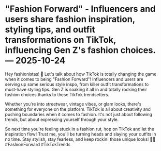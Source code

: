# "Fashion Forward" - Influencers and users share fashion inspiration, styling tips, and outfit transformations on TikTok, influencing Gen Z's fashion choices. — 2025-10-24

Hey fashionistas! 🌟 Let's talk about how TikTok is totally changing the game when it comes to being "Fashion Forward"! Influencers and users are serving up some serious style inspo, from killer outfit transformations to must-have styling tips. Gen Z is soaking it all in and totally rocking their fashion choices thanks to these TikTok trendsetters.

Whether you're into streetwear, vintage vibes, or glam looks, there's something for everyone on the platform. TikTok is all about creativity and pushing boundaries when it comes to fashion. It's not just about following trends, but about expressing yourself through your style.

So next time you're feeling stuck in a fashion rut, hop on TikTok and let the inspiration flow! Trust me, you'll be turning heads and slaying your outfits in no time. Stay stylish, stay fearless, and keep rockin' those unique looks! 💃🔥 #FashionForward #TikTokTrends